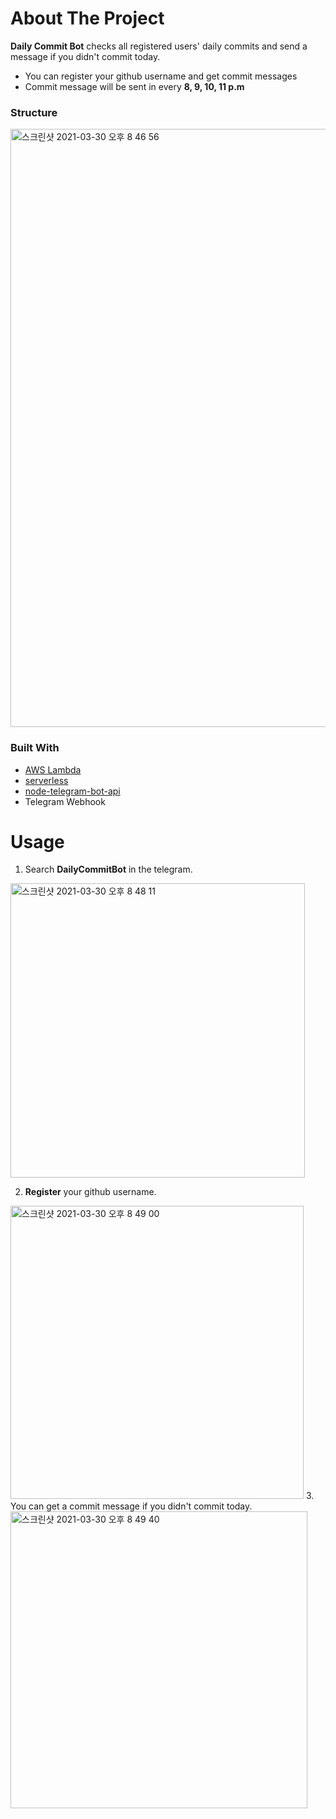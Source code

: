 # About The Project
**Daily Commit Bot** checks all registered users' daily commits and send a message if you didn't commit today.
- You can register your github username and get commit messages
- Commit message will be sent in every **8, 9, 10, 11 p.m**

### Structure
<img width="957" alt="스크린샷 2021-03-30 오후 8 46 56" src="https://user-images.githubusercontent.com/53213397/112983808-126ba380-9199-11eb-93f0-515282ef4562.png">

### Built With
- [AWS Lambda](https://aws.amazon.com/ko/lambda/)
- [serverless](https://www.npmjs.com/package/serverless)
- [node-telegram-bot-api](https://www.npmjs.com/package/node-telegram-bot-api)
- Telegram Webhook
<!-- # Getting Started
This project is running on the **AWS Lambda**.    
You can easily upload the code to AWS Lambda by using [serverless](https://www.npmjs.com/package/serverless) framework
## Installation -->
# Usage
1. Search **DailyCommitBot** in the telegram.
<img width="471" alt="스크린샷 2021-03-30 오후 8 48 11" src="https://user-images.githubusercontent.com/53213397/112983968-3fb85180-9199-11eb-86fb-d18cb0d267b2.png">  

2. **Register** your github username.
<img width="469" alt="스크린샷 2021-03-30 오후 8 49 00" src="https://user-images.githubusercontent.com/53213397/112984063-5e1e4d00-9199-11eb-91fb-c559eda9aa23.png">
3. You can get a commit message if you didn't commit today.
<img width="475" alt="스크린샷 2021-03-30 오후 8 49 40" src="https://user-images.githubusercontent.com/53213397/112984127-74c4a400-9199-11eb-9be9-1ac5be2a1dfc.png">